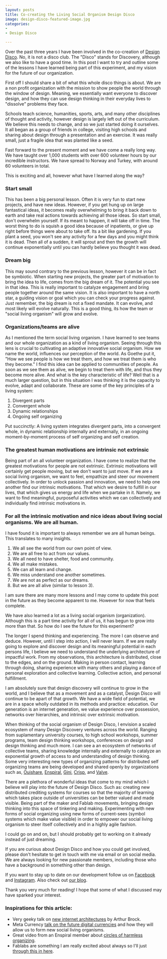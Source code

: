 ```yaml
---
layout: posts
title: Co-creating the Living Social Organism Design Disco
image: design-disco-featured-image.jpg
categories:
- 
- Design Disco

---
```

Over the past three years I have been involved in the co-creation of [Design Disco](https://designdisco.org "Design Disco"). No, it is not a disco club. The "Disco" stands for Discovery, although we also like to have a good time. In this post I want to try and outline some of the lessons I have learned being part of this experiment, and my vision for the future of our organization.

First off I should share a bit of what this whole disco things is about. We are a non profit organization with the mission to show people the world through the window of design. Meaning, we essentially want everyone to discover design, and how they can use design thinking in their everyday lives to "dissolve" problems they face.

Schools teach science, humanities, sports, arts, and many other disciplines of thought and activity, however design is largely left out of the curriculum. We believe this needs to change, and so we just started doing it ourselves. It all began as a group of friends in college, visiting high schools and sharing about design through a presentation and an exercise. It was really small, just a fragile idea that was planted like a seed.

Fast forward to the present moment and we have come a really long way. We have taught over 1,000 students with over 600 volunteer hours by our incredible instructors. We have spread to Norway and Turkey, with around 60 volunteers in total.

This is exciting and all, however what have I learned along the way?

### Start small

This has been a big personal lesson. Often it is very fun to start new projects, and have new ideas. However, if you get hung up on large fantastical ideas, it becomes really overwhelming to bring it back down to earth and take real actions towards achieving all those ideas. So start small, don't overwhelm yourself. If its meant to happen, it will take off in time. The worst thing to do is squish a good idea because of inpatients, or give up right before things were about to take off. Its a bit like gardening. If you plant a seed, you won't see any activity for a few days and you might think it is dead. Then all of a sudden, it will sprout and then the growth will continue exponentially until you can hardly believe you thought it was dead.

### Dream big

This may sound contrary to the previous lesson, however it can be in fact be symbiotic. When starting new projects, the greater part of motivation to bring the idea to life, comes from the big dream of it. The potential you see in that idea. This is really important to catalyze engagement and bring people together around the same vision. It is also important to have a north star, a guiding vision or goal which you can check your progress against. Just remember, the big dream is not a fixed mandate. It can evolve, and most likely will evolve naturally. This is a good thing, its how the team or "social living organism" will grow and evolve.

### Organizations/teams are alive

As I mentioned the term social living organism. I have learned to see teams and our whole organization as a kind of living organism. Seeing through this lens is crucial to cultivating an adaptive innovative social organism. How we name the world, influences our perception of the world. As Goethe put it, "How we see people is how we treat them, and how we treat them is who they become." I find this idea can be applied to communities of people. As soon as we see them as alive, we begin to treat them with life, and thus they become more alive. And what is the key characteristic of life? Well that is a much larger question, but in this situation I was thinking it is the capacity to evolve, adapt and collaborate. These are some of the key principles of a living system:

1. Divergent parts
2. Convergent whole
3. Dynamic relationships
4. Ongoing self organizing

Put succinctly: A living system integrates divergent parts, into a convergent whole, in dynamic relationship internally and externally, in an ongoing moment-by-moment process of self organizing and self creation.

### The greatest human motivations are intrinsic not extrinsic

Being part of an all volunteer organization. I have come to realize that the greatest motivations for people are not extrinsic. Extrinsic motivations will certainly get people moving, but we don't want to just move. If we are a social living organism, we want to feel, empathize and steer our movement collectively. In order to unlock passion and innovation, we need to help one another find our intrinsic motivations. That which we desire to fulfill in our lives, that which gives us energy and life when we partake in it. Namely, we want to find meaningful, purposeful activities which we can collectively and individually find intrinsic motivations in.

### For all the intrinsic motivation and nice ideas about living social organisms. We are all human.

I have found it is important to always remember we are all human beings. This translates to many insights.

1. We all see the world from our own point of view.
2. We are all free to act from our values.
3. We all need to have shelter, food and community.
4. We all make mistakes.
5. We can all learn and change.
6. We miss understand one another sometimes.
7. We are not as perfect as our dreams.
8. But we are all alive (similar to lesson 3).

I am sure there are many more lessons and I may come to update this post in the future as they become apparent to me. However for now that feels complete.

We have also learned a lot as a living social organism (organization). Although this is a part time activity for all of us, it has begun to grow into more than that. So how do I see the future for this experiment? 

The longer I spend thinking and experiencing. The more I can observe and deduce. However, until I step into action, I will never learn. If we are really going to explore and discover design and its meaningful potential in each persons life, I believe we need to understand the underlying architecture of impactful work. From my observations, this architecture is distributed, close to the edges, and on the ground. Making in person contact, learning through doing, sharing experience with many others and playing a dance of personal exploration and collective learning. Collective action, and personal fulfillment. 

I am absolutely sure that design discovery will continue to grow in the world, and I believe that as a movement and as a catalyst,  Design Disco will continue to be apart of that growth. We have a wide field of potential, we are in a space wholly outdated in its methods and practice: education. Our generation is an internet generation, we value experience over possession, networks over hierarchies, and intrinsic over extrinsic motivation. 

When thinking of the social organism of Design Disco, I envision a scaled ecosystem of many Design Discovery ventures across the world. Ranging from suplamentary university courses, to high school workshops, summer programs, team design thinking workshops, conferences on design and design thinking and much more. I can see a an ecosystem of networks of collective teams, sharing knowledge internally and externally to catalyze an exponential growth of access to and understanding of design thinking. Some very interesting new types of organizing patterns for distributed self organizing teams are being developed and shared openly by organizations such as, [Ouishare](http://opensource.ouishare.net/ "Ouishare Open Source"), [Enspiral](https://handbook.enspiral.com/ "Enspiral Network Handbook"), [Gini](https://drive.google.com/file/d/0B44XthBdMmN6bGlfdk8zejdSZUU/view "Gini Company Handbook"), [Crisp](https://drive.google.com/file/d/0B44XthBdMmN6bGlfdk8zejdSZUU/view "Crisp DNA"), and [Valve](https://steamcdn-a.akamaihd.net/apps/valve/Valve_NewEmployeeHandbook.pdf "Valve Company Handbook").

There are a plethora of wonderful ideas that come to my mind which I believe will play into the future of Design Disco. Such as: creating new distributed crediting systems for courses so that the majority of learning which takes place outside of universities can be better valued and made visible. Being part of the maker and Fablab movements, bringing design thinking into this space of tinkering and making. Experimenting with new forms of social organizing using new forms of current-sees (symbol systems which make value visible) in order to empower our social living organism to steer itself collectively and in a highly agile fashion. 

I could go on and on, but I should probably get to working on it already instead of just dreaming. 

 If you are curious about Design Disco and how you could get involved, please don't hesitate to get in touch with me via email or on social media. We are always looking for new passionate members, including those who have a background in something other than design. 

If you want to stay up to date on our development follow us on [Facebook](https://facebook.com/designdisco "Design Disco Facebook") and [Instagram](https://instagram.com/designdisco_ "Design Disco Instagram"). Also check out [our blog](http://designdisco.org/blog "Design Disco Blog"). 

Thank you very much for reading! I hope that some of what I discussed may have sparked your interest.

### Inspirations for this article:

* Very geeky talk on [new internet architectures](https://www.youtube.com/watch?v=wBlwQpcV95M) by Arthur Brock. 
* Meta Currency [talk on the future digital currencies]() and how they will allow us to form new social living organisms. 
* Great video from an Enspiral member about [circles of harmless organizing](https://www.youtube.com/watch?v=b9ar0HVzNeE&t=981s). 
* Fablabs are something I am really excited about always so I'll just [through this in here](https://www.fablabs.io/). 